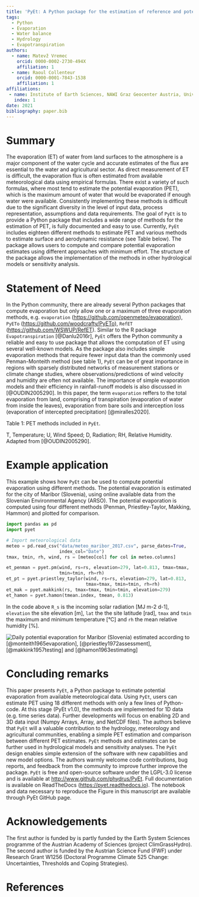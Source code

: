 ```yaml
---
title: 'PyEt: A Python package for the estimation of reference and potential evaporation'
tags:
  - Python
  - Evaporation
  - Water balance
  - Hydrology
  - Evapotranspiration
authors:
  - name: Matevž Vremec
    orcid: 0000-0002-2730-494X
    affiliation: 1 
  - name: Raoul Collenteur
    orcid: 0000-0001-7843-1538
    affiliation: 1
affiliations:
 - name: Institute of Earth Sciences, NAWI Graz Geocenter Austria, University of Graz, Austria
   index: 1
date: 2021
bibliography: paper.bib
---
```


# Summary

The evaporation (ET) of water from land surfaces to the atmosphere is a major component of the water 
cycle and accurate estimates of the flux are essential to the water and agricultural sector. As 
direct measurement of ET is difficult, the evaporation flux is often estimated from available 
meteorological data using empirical formulas. There exist a variety of such formulas, where most 
tend to estimate the potential evaporation (PET), which is the maximum amount of water that would 
be evaporated if enough water were available. Consistently implementing these methods is difficult 
due to the significant diversity in the level of input data, process representation, assumptions 
and data requirements. The goal of `PyEt` is to provide a Python package that includes a wide range 
of methods for the estimation of PET, is fully documented and easy to use. Currently, `PyEt` includes 
eighteen different methods to estimate PET and various methods to estimate surface and aerodynamic 
resistance (see Table below). The package allows users to compute and compare potential evaporation 
estimates using different approaches with minimum effort. The structure of the package allows the 
implementation of the methods in other hydrological models or sensitivity analysis.

# Statement of Need

In the Python community, there are already several Python packages that compute evaporation but only
allow one or a maximum of three evaporation methods, e.g. `evaporation` (https://github.com/openmeteo/evaporation),
`PyETo` (https://github.com/woodcrafty/PyETo), `RefET` (https://github.com/WSWUP/RefET). Similar to the
R package `Evapotranspiration` [@Danlu2016r], `PyEt` offers the Python community a reliable and easy to use
package that allows the computation of ET using several well-known models. As the package also includes simple 
evaporation methods that require fewer input data than the commonly used Penman-Monteith method (see table 1), 
`PyEt` can be of great importance in regions with sparsely distributed networks of measurement stations or 
climate change studies, where observations/predictions of wind velocity and humidity are often not available. 
The importance of simple evaporation models and their efficiency in rainfall-runoff models is also discussed 
in [@OUDIN2005290]. 
In this paper, the term `evaporation` reffers to the total evaporation from land, comprising of 
transpiration (evaporation of water from inside the leaves), evaporation from bare soils and interception loss
(evaporation of intercepted precipitation) [@miralles2020].

Table 1: PET methods included in `PyEt`.

<style>
td {
  font-size: 11px
}

| Method             | Data needed | PyEt Method       | Reference               |
|--------------------|-------------|-------------------|-------------------------|
| Penman                   | RH, T, U, D |`penman`             |[@penman1948natural]           |
| Penman-Monteith          | RH, T, U, D |`pm`                 |[@monteith1965evaporation]     |
| FAO-56                   | RH, T, U, D |`pm_fao56`           |[@allen1998crop]               |
| Priestley-Taylor         | T, D        |`priestley_taylor`   |[@priestley1972assessment]     |
| Kimberly-Penman          | RH, T, U, D |`kimberly_penman`    |[@wright1982new]               |
| Thom-Oliver              | RH, T, U, D |`thom_oliver`        |[@thom1977penman]              |
| Blaney–Criddle           | T, D        |`blaney_criddle`     |[@blaney1952determining]       |
| Hamon                    | T           |`hamon`              |[@hamon1963estimating]         |
| Romanenko                | RH, T       |`romanenko`          |[@xu2001evaluation]            |
| Linacre                  | T           |`linacre`            |[@linacre1977simple]           |
| Turc                     | T, D        |`turc`               |[@xu2001evaluation]            |
| Jensen–Haise             | T, D        |`jensen_haise`       |[@jensen1963estimating]        |
| McGuinness–Bordne        | T, D        |`mcguinness_bordne`  |[@mcguinness1972comparison]    |
| Hargreaves               | T           |`hargreaves`         |[@hargreaves1982estimating]    |
| Doorenbos–Pruitt (FAO-24)| RH, T, U, D |`fao_24`             |[@jensen1990evapotranspiration]|
| Abtew                    | T, D        |`abtew`              |[@abtew1996evapotranspiration] |
| Makkink                  | T, D        |`makkink`            |[@makkink1957testing]          |
| Oudin                    | T           |`oudin`              |[@OUDIN2005290]          |

</style>

T, Temperature; U, Wind Speed; D, Radiation; RH, Relative Humidity. Adapted from [@OUDIN2005290].

# Example application

This example shows how `PyEt` can be used to compute potential evaporation using different methods. 
The potential evaporation is estimated for the city of Maribor (Slovenia), using online available 
data from the Slovenian Environmental Agency (ARSO). The potential evaporation is computed using 
four different methods (Penman, Priestley-Taylor, Makking, Hammon) and plotted for comparison.

``` python
import pandas as pd
import pyet

# Import meteorological data 
meteo = pd.read_csv("data/meteo_maribor_2017.csv", parse_dates=True, 
                    index_col="Date")
tmax, tmin, rh, wind, rs = [meteo[col] for col in meteo.columns]

et_penman = pyet.pm(wind, rs=rs, elevation=279, lat=0.813, tmax=tmax, 
					tmin=tmin, rh=rh)
et_pt = pyet.priestley_taylor(wind, rs=rs, elevation=279, lat=0.813, 
							  tmax=tmax, tmin=tmin, rh=rh)
et_mak = pyet.makkink(rs, tmax=tmax, tmin=tmin, elevation=279)
et_hamon = pyet.hamon(tmean.index, tmean, 0.813)
```
In the code above `R_s` is the incoming solar radiation [MJ m-2 d-1], `elevation` the site elevation [m], 
`lat` the the site latitude [rad], `tmax` and `tmin` the maximum and minimum temperature [°C] and 
`rh` the mean relative humidity [%].

![Daily potential evaporation for Maribor (Slovenia) estimated according to [@monteith1965evaporation], 
[@priestley1972assessment], [@makkink1957testing] and [@hamon1963estimating]](Figure1.png)

# Concluding remarks

This paper presents `PyEt`, a Python package to estimate potential evaporation from available 
meteorological data. Using `PyEt`, users can estimate PET using 18 different methods with only a few lines
of Python-code. At this stage (PyEt v1.0), the methods are implemented for 1D data (e.g. time series data).
Further developments will focus on enabling 2D and 3D data input (Numpy Arrays, Array, and NetCDF files).
The authors believe that `PyEt` will a valuable contribution to the hydrology, meteorology and agricultural 
communities, enabling a simple PET estimation and comparison between different PET estimates. `PyEt` methods 
and estimates can be further used in hydrological models and sensitivity analyses. The `PyEt` design enables
simple extension of the software with new capabilities and new model options. The authors warmly welcome 
code contributions, bug reports, and feedback from the community to improve further improve the package.
`PyEt` is free and open-source software under the LGPL-3.0 license and is available at
http://www.github.com/phydrus/PyEt. Full documentation is available on ReadTheDocs (https://pyet.readthedocs.io). 
The notebook and data necessary to reproduce the Figure in this manuscript are available through PyEt GitHub page.

# Acknowledgements
The first author is funded by is partly funded by the Earth System Sciences programme of the Austrian Academy of 
Sciences (project ClimGrassHydro). The second author is funded by the Austrian Science Fund (FWF) under Research 
Grant W1256 (Doctoral Programme Climate 525 Change: Uncertainties, Thresholds and Coping Strategies).

# References